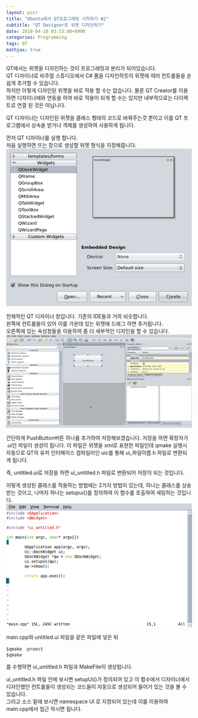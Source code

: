 ```yaml
---
layout: post
title: "Ubuntu에서 QT프로그래밍 시작하기 #2"
subtitle: "QT Designer로 위젯 디자인하기"
date: 2010-04-28 03:53:00+0900
categories: Programming
tags: QT
mathjax: true
---
```


QT에서는 위젯을 디자인하는 것이 프로그래밍과 분리가 되어있습니다.  
QT 디자이너로 비주얼 스튜디오에서 C# 폼을 디자인하듯이 위젯에 여러 컨트롤들을 손쉽게 추가할 수 있습니다.  
하지만 이렇게 디자인된 위젯을 바로 적용 할 수는 없습니다. 물론 QT Creator를 이용하면 디자이너에와 연동을 하여 바로 적용이 되게 할 수는 있지만 내부적으로는 다이렉트로 연결 된 것은 아닙니다.

QT 디자이너는 디자인된 위젯을 클래스 형태의 코드로 바꿔주는것 뿐이고 이를 QT 프로그램에서 상속을 받거나 객체를 생성하여 사용하게 됩니다.  

먼저 QT 디자이너를 실행 합니다.  
처음 실행하면 뜨는 창으로 생성할 위젯 형식을 지정해줍니다.  
![img](/resource/2010/20100428/20100422-img-2-1.png)

전체적인 QT 디자이너 창입니다. 기존의 IDE들과 거의 비슷합니다.  
왼쪽에 컨트롤들이 있어 이를 가운데 있는 위젯에 드래그 하면 추가됩니다.  
오른쪽에 있는 속성창들을 이용하여 좀 더 세부적인 디자인을 할 수 있습니다.  
![img](/resource/2010/20100428/20100422-img-2-2.png)

간단하게 PushButton버튼 하나를 추가하여 저장해보겠습니다.
저장을 하면 확장자가 .ui인 파일이 생성이 됩니다. 이 파일은 위젯을 xml로 표현한 파일인데 qmake 실행시 자동으로 QT의 유저 인터페이스 컴파일러인 uic를 통해 ui_파일이름.h 파일로 변환되게 됩니다.  

즉, untitled.ui로 저장을 하면 ui_untitled.h 파일로 변환되어 저장이 되는 것입니다.

이렇게 생성된 클래스를 적용하는 방법에는 2가지 방법이 있는데, 하나는 클래스를 상송 받는 것이고, 나머지 하나는 setupui()를 정의하여 이 함수를 호출하여 세팅하는 것입니다.  
![img](/resource/2010/20100428/20100422-img-2-3.png)

main.cpp와 untitled.ui 파일을 같은 파일에 넣은 뒤
```
$qmake -proect
$qmake
```
를 수행하면 ui_untitled.h 파일과 MakeFile이 생성됩니다.  

ui_untitled.h 파일 안에 보시면 setupUi()가 정의되어 있고 이 함수에서 디자이너에서 디자인했던 컨트롤들이 생성되는 코드들이 자동으로 생성되어 들어가 있는 것을 볼 수 있습니다.  
그리고 소스 밑에 보시면 namespace UI 로 지정되어 있는데 이를 이용하여 main.cpp에서 접근 하시면 됩니다.
